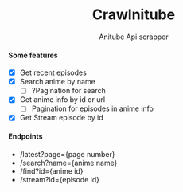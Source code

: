 <h1 align="center"> Crawlnitube </h1>

<p align="center">Anitube Api scrapper</p>

#### Some features
- [x] Get recent episodes
- [x] Search anime by name
  - [ ] ?Pagination for search
- [x] Get anime info by id or url
  - [ ] Pagination for episodes in anime info
- [x] Get Stream episode by id

#### Endpoints
- /latest?page={page number}
- /search?name={anime name}
- /find?id={anime id}
- /stream?id={episode id}
